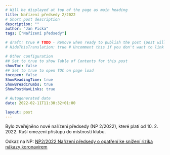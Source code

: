```yaml
---
# Will be displayed at top of the page as main heading
title: Nařízení předsedy 2/2022
# Short post description
description: ""
author: "Jan Picka"
tags: ["Nařízení předsedy"]

# draft: true # TODO - Remove when ready to publish the post (post will be hidden with this set to true)
# HideThisTranslation: true # Uncomment this if you don't want to link this translation of page in translations

# Other configuration
## Set to true to show Table of Contents for this post
showToc: false
## Set to true to open TOC on page load
tocopen: false
ShowReadingTime: true
ShowBreadCrumbs: true
ShowPostNavLinks: true

# Autogenerated date
date: 2022-02-11T11:30:32+01:00

layout: post
---
```


Bylo zveřejněno nové nařízení předsedy (NP 2/2022), které platí od 10. 2. 2022. Ruší omezení přístupu do místností klubu.

Odkaz na NP: [NP2/2022 Nařízení předsedy o opatření ke snížení rizika nákazy koronavirem](https://wiki.pod.cvut.cz/_media/legislativa/narizeni-predsedy-np-2-2022..pdf)
